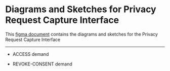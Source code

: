 # Diagrams and Sketches for Privacy Request Capture Interface

This [figma document](https://www.figma.com/file/miUd9PEmLrjut53rwrQViX/Privacy-request-capture-service?node-id=0%3A1) contains the diagrams and sketches for the Privacy Request Capture Interface

-------------------------------------------------------------------------------------------------

- ACCESS demand


- REVOKE-CONSENT demand
